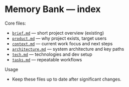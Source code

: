 # Memory Bank — index

Core files:

- [`brief.md`](.kilocode/rules/memory-bank/brief.md:1) — short project overview (existing)
- [`product.md`](.kilocode/rules/memory-bank/product.md:1) — why project exists, target users
- [`context.md`](.kilocode/rules/memory-bank/context.md:1) — current work focus and next steps
- [`architecture.md`](.kilocode/rules/memory-bank/architecture.md:1) — system architecture and key paths
- [`tech.md`](.kilocode/rules/memory-bank/tech.md:1) — technologies and dev setup
- [`tasks.md`](.kilocode/rules/memory-bank/tasks.md:1) — repeatable workflows

Usage

- Keep these files up to date after significant changes.
